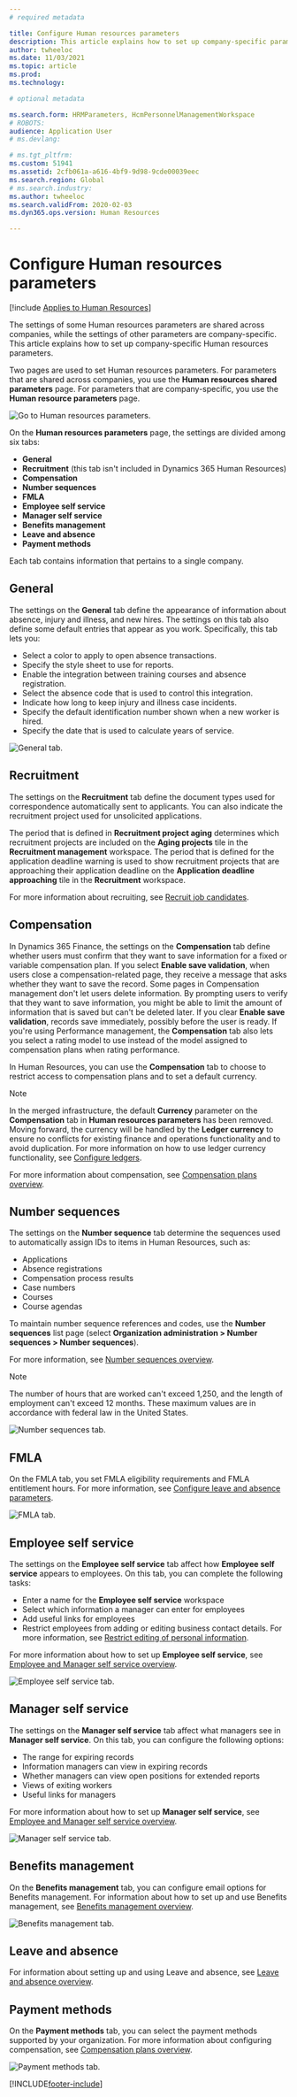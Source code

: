 ```yaml
---
# required metadata

title: Configure Human resources parameters
description: This article explains how to set up company-specific parameters in Dynamics 365 Human Resources.
author: twheeloc
ms.date: 11/03/2021
ms.topic: article
ms.prod: 
ms.technology: 

# optional metadata

ms.search.form: HRMParameters, HcmPersonnelManagementWorkspace
# ROBOTS: 
audience: Application User
# ms.devlang: 

# ms.tgt_pltfrm: 
ms.custom: 51941
ms.assetid: 2cfb061a-a616-4bf9-9d98-9cde00039eec
ms.search.region: Global
# ms.search.industry: 
ms.author: twheeloc
ms.search.validFrom: 2020-02-03
ms.dyn365.ops.version: Human Resources

---
```


# Configure Human resources parameters

[!include [Applies to Human Resources](../includes/applies-to-hr.md)]

The settings of some Human resources parameters are shared across companies, while the settings of other parameters are company-specific. This article explains how to set up company-specific Human resources parameters.

Two pages are used to set Human resources parameters. For parameters that are shared across companies, you use the **Human resources shared parameters** page. For parameters that are company-specific, you use the **Human resource parameters** page.

![Go to Human resources parameters.](./media/hr-employee-self-service-human-resources-parameters.png)

On the **Human resources parameters** page, the settings are divided among six tabs:

- **General**
- **Recruitment** (this tab isn't included in Dynamics 365 Human Resources)
- **Compensation**
- **Number sequences**
- **FMLA**
- **Employee self service**
- **Manager self service**
- **Benefits management**
- **Leave and absence**
- **Payment methods**

Each tab contains information that pertains to a single company.

## General

The settings on the **General** tab define the appearance of information about absence, injury and illness, and new hires. The settings on this tab also define some default entries that appear as you work. Specifically, this tab lets you:

- Select a color to apply to open absence transactions.
- Specify the style sheet to use for reports.
- Enable the integration between training courses and absence registration.
- Select the absence code that is used to control this integration.
- Indicate how long to keep injury and illness case incidents.
- Specify the default identification number shown when a new worker is hired.
- Specify the date that is used to calculate years of service. 

![General tab.](./media/hr-setup-parameters-general.png)

## Recruitment

The settings on the **Recruitment** tab define the document types used for correspondence automatically sent to applicants. You can also indicate the recruitment project used for unsolicited applications.

The period that is defined in **Recruitment project aging** determines which recruitment projects are included on the **Aging projects** tile in the **Recruitment management** workspace. The period that is defined for the application deadline warning is used to show recruitment projects that are approaching their application deadline on the **Application deadline approaching** tile in the **Recruitment** workspace.

For more information about recruiting, see [Recruit job candidates](hr-personnel-recruit.md).

## Compensation

In Dynamics 365 Finance, the settings on the **Compensation** tab define whether users must confirm that they want to save information for a fixed or variable compensation plan. If you select **Enable save validation**, when users close a compensation-related page, they receive a message that asks whether they want to save the record. Some pages in Compensation management don't let users delete information. By prompting users to verify that they want to save information, you might be able to limit the amount of information that is saved but can't be deleted later. If you clear **Enable save validation**, records save immediately, possibly before the user is ready. If you're using Performance management, the **Compensation** tab also lets you select a rating model to use instead of the model assigned to compensation plans when rating performance.

In Human Resources, you can use the **Compensation** tab to choose to restrict access to compensation plans and to set a default currency.

>[!NOTE]
> In the merged infrastructure, the default **Currency** parameter on the **Compensation** tab in **Human resources parameters** has been removed. Moving forward, the currency will be handled by the **Ledger currency** to ensure no conflicts for existing finance and operations functionality and to avoid duplication. For more information on how to use ledger currency functionality, see [Configure ledgers](/general-ledger/configure-ledger#configuring-currencies-for-the-ledger.md). 

For more information about compensation, see [Compensation plans overview](hr-compensation-overview.md).

## Number sequences

The settings on the **Number sequence** tab determine the sequences used to automatically assign IDs to items in Human Resources, such as:

- Applications
- Absence registrations
- Compensation process results
- Case numbers
- Courses
- Course agendas

To maintain number sequence references and codes, use the **Number sequences** list page (select **Organization administration > Number sequences > Number sequences**).

For more information, see [Number sequences overview](../fin-ops-core/fin-ops/organization-administration/number-sequence-overview.md?toc=%2fdynamics365%2fhuman-resources%2ftoc.json).

> [!NOTE]
> The number of hours that are worked can't exceed 1,250, and the length of employment can't exceed 12 months. These maximum values are in accordance with federal law in the United States.

![Number sequences tab.](./media/hr-setup-parameters-number-sequences.png)

## FMLA

On the FMLA tab, you set FMLA eligibility requirements and FMLA entitlement hours. For more information, see [Configure leave and absence parameters](hr-leave-and-absence-parameters.md).

![FMLA tab.](./media/hr-setup-parameters-fmla.png)

## Employee self service

The settings on the **Employee self service** tab affect how **Employee self service** appears to employees. On this tab, you can complete the following tasks:

- Enter a name for the **Employee self service** workspace
- Select which information a manager can enter for employees
- Add useful links for employees
- Restrict employees from adding or editing business contact details. For more information, see [Restrict editing of personal information](hr-employee-self-service-restrict-editing.md).

For more information about how to set up **Employee self service**, see [Employee and Manager self service overview](hr-employee-manager-self-service-overview.md).

![Employee self service tab.](./media/hr-setup-parameters-employee-self-service.png)

## Manager self service

The settings on the **Manager self service** tab affect what managers see in **Manager self service**. On this tab, you can configure the following options:

- The range for expiring records
- Information managers can view in expiring records
- Whether managers can view open positions for extended reports
- Views of exiting workers
- Useful links for managers

For more information about how to set up **Manager self service**, see [Employee and Manager self service overview](hr-employee-manager-self-service-overview.md).

![Manager self service tab.](./media/hr-setup-parameters-manager-self-service.png)

## Benefits management

On the **Benefits management** tab, you can configure email options for Benefits management. For information about how to set up and use Benefits management, see [Benefits management overview](hr-benefits-management-overview.md).

![Benefits management tab.](./media/hr-setup-parameters-benefits-management.png)

## Leave and absence

For information about setting up and using Leave and absence, see [Leave and absence overview](hr-leave-and-absence-overview.md).

## Payment methods

On the **Payment methods** tab, you can select the payment methods supported by your organization. For more information about configuring compensation, see [Compensation plans overview](hr-compensation-overview.md).

![Payment methods tab.](./media/hr-setup-parameters-payment-methods.png)


[!INCLUDE[footer-include](../includes/footer-banner.md)]

